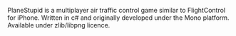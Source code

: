 PlaneStupid is a multiplayer air traffic control game similar to FlightControl for iPhone.
Written in c# and originally developed under the Mono platform.
Available under zlib/libpng licence.